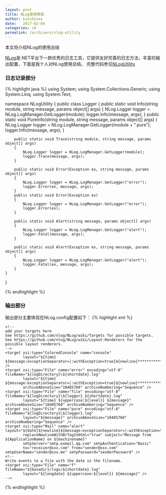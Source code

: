 ```yaml
---
layout: post
title: NLog使用帮助
author: kinshines
date:   2017-02-04
categories: c#
permalink: /archivers/nlog-utility
---
```


<p class="lead">本文将介绍NLog的使用总结</p>

[NLog](http://nlog-project.org/)是.NET平台下一款优秀的日志工具，它提供友好完善的日志方法，丰富的输出配置，下面是我个人对NLog使用总结。
完整代码参见[NLogUtility](https://github.com/kinshines/NLogUtility/tree/master/NLogUtility)
### 日志记录部分
{% highlight java %}
using System;
using System.Collections.Generic;
using System.Linq;
using System.Text;

namespace NLogUtility
{
    public class Logger
    {
        public static void Info(string module, string message, params object[] args)
        {
            NLog.Logger logger = NLog.LogManager.GetLogger(module);
            logger.Info(message, args);
        }
        public static void PureInfo(string module, string message, params object[] args)
        {
            NLog.Logger logger = NLog.LogManager.GetLogger(module + ".pure");
            logger.Info(message, args);
        }

        public static void Trace(string module, string message, params object[] args)
        {
            NLog.Logger logger = NLog.LogManager.GetLogger(module);
            logger.Trace(message, args);
        }

        public static void Error(Exception ex, string message, params object[] args)
        {
            NLog.Logger logger = NLog.LogManager.GetLogger("error");
            logger.Error(ex, message, args);
        }
        public static void Error(Exception ex)
        {
            NLog.Logger logger = NLog.LogManager.GetLogger("error");
            logger.Error(ex);
        }

        public static void Alert(string message, params object[] args)
        {
            NLog.Logger logger = NLog.LogManager.GetLogger("alert");
            logger.Fatal(message, args);
        }

        public static void Alert(Exception ex, string message, params object[] args)
        {
            NLog.Logger logger = NLog.LogManager.GetLogger("alert");
            logger.Fatal(ex, message, args);
        }
    }
}

{% endhighlight %}

### 输出部分
输出部分主要体现在NLog.config配置如下：
{% highlight xml %}
<?xml version="1.0" encoding="utf-8" ?>
<nlog xmlns="http://www.nlog-project.org/schemas/NLog.xsd"
      xmlns:xsi="http://www.w3.org/2001/XMLSchema-instance"
      xsi:schemaLocation="http://www.nlog-project.org/schemas/NLog.xsd NLog.xsd"
      autoReload="true"
      throwExceptions="false"
      internalLogLevel="Off" internalLogFile="c:\temp\nlog-internal.log">

  <!-- optional, add some variables
  https://github.com/nlog/NLog/wiki/Configuration-file#variables
  -->
  <variable name="myvar" value="myvalue"/>
  <variable name="ApplicationName" value="NLogUtility"/>
  <variable name="logDirectory" value="D:\itemlog\${ApplicationName}"/>
  <!--
  See https://github.com/nlog/nlog/wiki/Configuration-file
  for information on customizing logging rules and outputs.
   -->
  <targets>

    <!--
    add your targets here
    See https://github.com/nlog/NLog/wiki/Targets for possible targets.
    See https://github.com/nlog/NLog/wiki/Layout-Renderers for the possible layout renderers.
    -->
    <target xsi:type="ColoredConsole" name="console"
            layout="${time} ${message:exceptionSeparator=|:withException=true}${newline}*****************************" />
    <target xsi:type="File" name="error" encoding="utf-8" fileName="${logDirectory}\${shortdate}.log"
            layout="${time} ${message:exceptionSeparator=|:withException=true}${newline}*****************************" 
            archiveAboveSize="10485760" archiveNumbering="Sequence" />
    <target xsi:type="File" name="file" encoding="utf-8" fileName="${logDirectory}\${logger}_${shortdate}.log"
            layout="${time} ${uppercase:${level}} ${message}" archiveAboveSize="10485760" archiveNumbering="Sequence" />
    <target xsi:type="File" name="pure" encoding="utf-8" fileName="${logDirectory}\${logger}.log"
            layout="${message}" archiveAboveSize="10485760" archiveNumbering="Sequence" />
    <target xsi:type="Mail" name="alert" layout="${date}${newline}${message:exceptionSeparator=|:withException=true}${newline}"
            replaceNewlineWithBrTagInHtml="true" subject="Message from ${ApplicationName} on ${machinename}"
            smtpServer="smtp.exmail.qq.com" smtpAuthentication="Basic"
            to="receiver@xxx.com" from="sender@xxx.com" smtpUserName="sender@xxx.me" smtpPassword="senderPassword" />
    <!--
    Write events to a file with the date in the filename.
    <target xsi:type="File" name="f" fileName="${basedir}/logs/${shortdate}.log"
            layout="${longdate} ${uppercase:${level}} ${message}" />
    -->
  </targets>

  <rules>
    <!-- add your logging rules here -->
    <logger name="*" minlevel="Trace" writeTo="console" enabled="true" />
    <logger name="error" minlevel="Debug" writeTo="error" final="true" />
    <logger name="*.pure" minlevel="Trace" writeTo="pure" final="true" />
    <logger name="alert" minlevel="Debug" writeTo="alert" />
    <logger name="*" minlevel="Debug" writeTo="file" />
    <!--
    Write all events with minimal level of Debug (So Debug, Info, Warn, Error and Fatal, but not Trace)  to "f"
    <logger name="*" minlevel="Debug" writeTo="f" />
    -->
  </rules>
</nlog>
{% endhighlight %}
